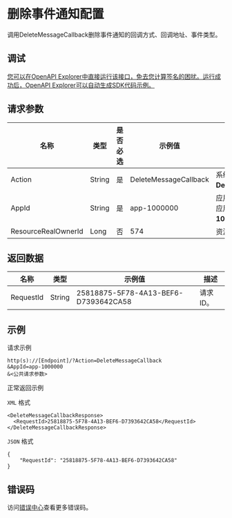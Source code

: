 # 删除事件通知配置

调用DeleteMessageCallback删除事件通知的回调方式、回调地址、事件类型。

## 调试

[您可以在OpenAPI Explorer中直接运行该接口，免去您计算签名的困扰。运行成功后，OpenAPI Explorer可以自动生成SDK代码示例。](https://api.aliyun.com/#product=vod&api=DeleteMessageCallback&type=RPC&version=2017-03-21)

## 请求参数

|名称|类型|是否必选|示例值|描述|
|--|--|----|---|--|
|Action|String|是|DeleteMessageCallback|系统规定参数，取值：**DeleteMessageCallback**。 |
|AppId|String|是|app-1000000|应用ID，不传时为系统默认应用的ID，即**app-1000000**。 |
|ResourceRealOwnerId|Long|否|574|资源所有者ID。 |

## 返回数据

|名称|类型|示例值|描述|
|--|--|---|--|
|RequestId|String|25818875-5F78-4A13-BEF6-D7393642CA58|请求ID。 |

## 示例

请求示例

```
http(s)://[Endpoint]/?Action=DeleteMessageCallback
&AppId=app-1000000
&<公共请求参数>
```

正常返回示例

`XML` 格式

```
<DeleteMessageCallbackResponse>
  <RequestId>25818875-5F78-4A13-BEF6-D7393642CA58</RequestId>
</DeleteMessageCallbackResponse>
```

`JSON` 格式

```
{
    "RequestId": "25818875-5F78-4A13-BEF6-D7393642CA58"
}
```

## 错误码

访问[错误中心](https://error-center.aliyun.com/status/product/vod)查看更多错误码。

